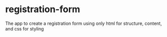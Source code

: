 # registration-form
The app to create a registration form using only html for structure, content, and css for styling
